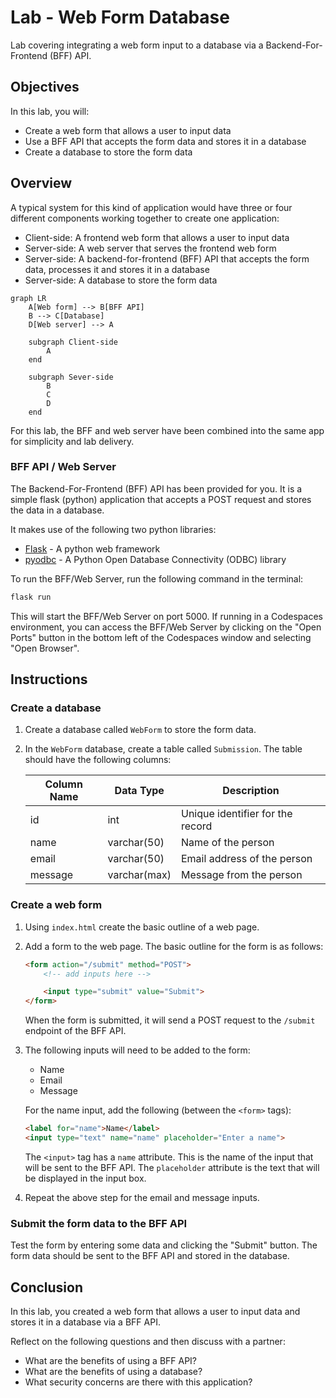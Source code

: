 # Lab - Web Form Database

Lab covering integrating a web form input to a database via a Backend-For-Frontend (BFF) API.

## Objectives

In this lab, you will:

- Create a web form that allows a user to input data
- Use a BFF API that accepts the form data and stores it in a database
- Create a database to store the form data

## Overview

A typical system for this kind of application would have three or four different components working together to create one application:

- Client-side: A frontend web form that allows a user to input data
- Server-side: A web server that serves the frontend web form
- Server-side: A backend-for-frontend (BFF) API that accepts the form data, processes it and stores it in a database
- Server-side: A database to store the form data

```mermaid
graph LR
    A[Web form] --> B[BFF API]
    B --> C[Database]
    D[Web server] --> A

    subgraph Client-side
        A
    end

    subgraph Sever-side
        B
        C
        D
    end
```

For this lab, the BFF and web server have been combined into the same app for simplicity and lab delivery.

### BFF API / Web Server

The Backend-For-Frontend (BFF) API has been provided for you. It is a simple flask (python) application that accepts a POST request and stores the data in a database.

It makes use of the following two python libraries:

- [Flask](https://flask.palletsprojects.com/en/1.1.x/) - A python web framework
- [pyodbc](https://pypi.org/project/pyodbc/) - A Python Open Database Connectivity (ODBC) library

To run the BFF/Web Server, run the following command in the terminal:

```bash
flask run
```

This will start the BFF/Web Server on port 5000. If running in a Codespaces environment, you can access the BFF/Web Server by clicking on the "Open Ports" button in the bottom left of the Codespaces window and selecting "Open Browser".

## Instructions

### Create a database

1. Create a database called `WebForm` to store the form data.

1. In the `WebForm` database, create a table called `Submission`. The table should have the following columns:

    | Column Name | Data Type | Description |
    | ----------- | --------- | ----------- |
    | id | int | Unique identifier for the record |
    | name | varchar(50) | Name of the person |
    | email | varchar(50) | Email address of the person |
    | message | varchar(max) | Message from the person |

### Create a web form

1. Using `index.html` create the basic outline of a web page.

1. Add a form to the web page. The basic outline for the form is as follows:

    ```html
    <form action="/submit" method="POST">
        <!-- add inputs here -->

        <input type="submit" value="Submit">
    </form>
    ```

    When the form is submitted, it will send a POST request to the `/submit` endpoint of the BFF API.

1. The following inputs will need to be added to the form:

    - Name
    - Email
    - Message

    For the name input, add the following (between the `<form>` tags):

    ```html
    <label for="name">Name</label>
    <input type="text" name="name" placeholder="Enter a name">
    ```

    The `<input>` tag has a `name` attribute. This is the name of the input that will be sent to the BFF API. The `placeholder` attribute is the text that will be displayed in the input box.

1. Repeat the above step for the email and message inputs.


### Submit the form data to the BFF API

Test the form by entering some data and clicking the "Submit" button. The form data should be sent to the BFF API and stored in the database.

## Conclusion

In this lab, you created a web form that allows a user to input data and stores it in a database via a BFF API.

Reflect on the following questions and then discuss with a partner:

- What are the benefits of using a BFF API?
- What are the benefits of using a database?
- What security concerns are there with this application?
